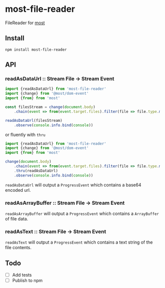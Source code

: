 # most-file-reader

FileReader for [most](https://github.com/cujojs/most)

## Install

`npm install most-file-reader`


## API

### readAsDataUrl :: Stream File -> Stream Event

```js
import {readAsDataUrl} from 'most-file-reader'
import {change} from '@most/dom-event'
import {from} from 'most'

const filesStream = change(document.body)
    .chain(event => from(event.target.files).filter(file => file.type.match('image')))

readAsDataUrl(filesStream)
    .observe(console.info.bind(console))
```

or fluently with `thru`

```js
import {readAsDataUrl} from 'most-file-reader'
import {change} from '@most/dom-event'
import {from} from 'most'

change(document.body)
    .chain(event => from(event.target.files).filter(file => file.type.match('image')))
    .thru(readAsDataUrl)
    .observe(console.info.bind(console))
```
`readAsDataUrl` will output a `ProgressEvent` which contains a base64 encoded url.


### readAsArrayBuffer :: Stream File -> Stream Event

`readAsArrayBuffer` will output a `ProgressEvent` which contains a `ArrayBuffer` of file data.

### readAsText :: Stream File -> Stream Event

`readAsText` will output a `ProgressEvent` which contains a text string of the file contents.


## Todo
- [ ] Add tests
- [ ] Publish to npm